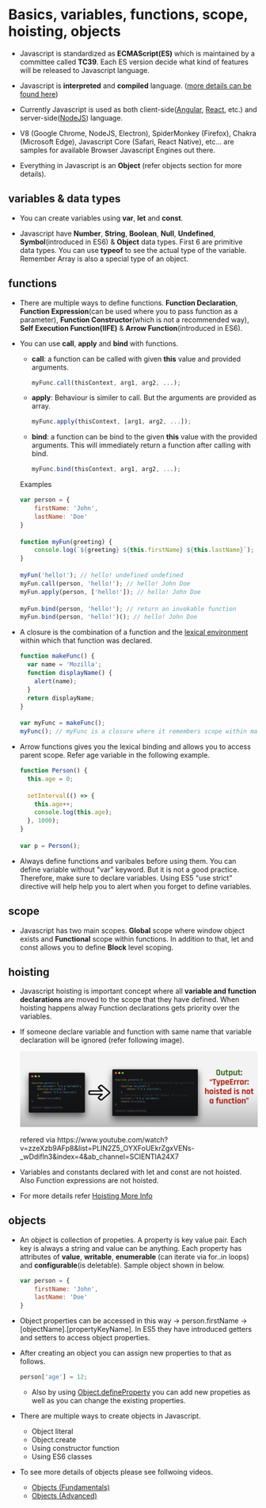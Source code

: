 # Basics, variables, functions, scope, hoisting, objects

* Javascript is standardized as **ECMAScript(ES)** which is maintained by a committee called **TC39**. Each ES version decide what kind of features will be released to Javascript language.

* Javascript is **interpreted** and **compiled** language. ([more details can be found here](https://medium.com/@lsampath999/do-you-know-how-exactly-browser-works-9f510321ee9e))

* Currently Javascript is used as both client-side([Angular](https://angular.io/), [React](https://reactjs.org/), etc.) and server-side([NodeJS](https://nodejs.org/en/)) language.

* V8 (Google Chrome, NodeJS, Electron), SpiderMonkey (Firefox), Chakra (Microsoft Edge), Javascript Core (Safari, React Native), etc… are samples for available Browser Javascript Engines out there.

* Everything in Javascript is an **Object** (refer objects section for more details).

## variables & data types

* You can create variables using **var**, **let** and **const**.

* Javascript have **Number**, **String**, **Boolean**, **Null**, **Undefined**, **Symbol**(introduced in ES6) & **Object** data types. First 6 are primitive data types. You can use **typeof** to see the actual type of the variable. Remember Array is also a special type of an object.

## functions

* There are multiple ways to define functions. **Function Declaration**, **Function Expression**(can be used where you to pass function as a parameter), **Function Constructor**(which is not a recommended way), **Self Execution Function(IIFE)** & **Arrow Function**(introduced in ES6).

* You can use **call**, **apply** and **bind** with functions.
    - **call**: a function can be called with given **this** value and provided arguments.
        ```js
        myFunc.call(thisContext, arg1, arg2, ...);
        ```
    - **apply**: Behaviour is similer to call. But the arguments are provided as array.
        ```js
        myFunc.apply(thisContext, [arg1, arg2, ...]);
        ```
    
    - **bind**: a function can be bind to the given **this** value with the provided arguments. This will immediately return a function after calling with bind.
        ```js
        myFunc.bind(thisContext, arg1, arg2, ...);
        ```
    Examples

    ```js
    var person = {
        firstName: 'John',
        lastName: 'Doe'
    }
    
    function myFun(greeting) {
        console.log(`${greeting} ${this.firstName} ${this.lastName}`);
    }
    
    myFun('hello!'); // hello! undefined undefined
    myFun.call(person, 'hello!'); // hello! John Doe
    myFun.apply(person, ['hello!']); // hello! John Doe
    
    myFun.bind(person, 'hello!'); // return an invokable function
    myFun.bind(person, 'hello!')(); // hello! John Doe
    ```

* A closure is the combination of a function and the [lexical environment](https://developer.mozilla.org/en-US/docs/Web/JavaScript/Closures#:~:text=A%20closure%20is%20the%20combination,state%20(the%20lexical%20environment).&text=In%20JavaScript%2C%20closures%20are%20created,created%2C%20at%20function%20creation%20time) within which that function was declared.

    ```js
    function makeFunc() {
      var name = 'Mozilla';
      function displayName() {
        alert(name);
      }
      return displayName;
    }

    var myFunc = makeFunc();
    myFunc(); // myFunc is a closure where it remembers scope within makeFunc
    ```

* Arrow functions gives you the lexical binding and allows you to access parent scope. Refer age variable in the following example.
    
    ```js
    function Person() {
      this.age = 0;
      
      setInterval(() => {
        this.age++;
        console.log(this.age);
      }, 1000);
    }

    var p = Person();
    ```

* Always define functions and varibales before using them. You can define variable without "var" keyword. But it is not a good practice. Therefore, make sure to declare variables. Using ES5 "use strict" directive will help help you to alert when you forget to define variables.

## scope

* Javascript has two main scopes. **Global** scope where window object exists and **Functional** scope within functions. In addition to that, let and const allows you to define **Block** level scoping.

## hoisting

* Javascript hoisting is important concept where all **variable and function declarations** are moved to the scope that they have defined. When hoisting happens alway Function declarations gets priority over the variables. 

* If someone declare variable and function with same name that variable declaration will be ignored (refer following image).

    <div style="align: center">
        <img src="./assests/hoisting1.png" />
        <p>refered via https://www.youtube.com/watch?v=zzeXzb9AFp8&list=PLlN2Z5_OYXFoUEkrZgxVENs-_wDdifln3&index=4&ab_channel=SCIENTIA24X7</p>
    </div>


* Variables and constants declared with let and const are not hoisted. Also Function expressions are not hoisted.

* For more details refer [Hoisting More Info](https://www.youtube.com/watch?v=zzeXzb9AFp8&list=PLlN2Z5_OYXFoUEkrZgxVENs-_wDdifln3&index=4&ab_channel=SCIENTIA24X7)

## objects

* An object is collection of propeties. A property is key value pair. Each key is always a string and value can be anything. Each property has attributes of **value**, **writable**, **enumerable** (can iterate via for..in loops) and **configurable**(is deletable). Sample object shown in below.

    ```js
    var person = {
        firstName: 'John',
        lastName: 'Doe'
    }
    ```

* Object properties can be accessed in this way ->  person.firstName -> [objectName].[propertyKeyName]. In ES5 they have introduced getters and setters to access object properties.

* After creating an object you can assign new properties to that as follows.

    ```js
    person['age'] = 12;
    ```
    
    - Also by using [Object.defineProperty](https://developer.mozilla.org/en-US/docs/Web/JavaScript/Reference/Global_Objects/Object/defineProperty) you can add new propeties as well as you can change the existing properties.
    

* There are multiple ways to create objects in Javascript. 
    - Object literal 
    - Object.create
    - Using constructor function
    - Using ES6 classes

* To see more details of objects please see follwoing videos.
   - [Objects (Fundamentals)](https://www.youtube.com/watch?v=QqO8NI7i8ts&list=PLlN2Z5_OYXFoUEkrZgxVENs-_wDdifln3&index=7&ab_channel=SCIENTIA24X7)
   - [Objects (Advanced)](https://www.youtube.com/watch?v=IHVJtBPSAVY&list=PLlN2Z5_OYXFoUEkrZgxVENs-_wDdifln3&index=8&ab_channel=SCIENTIA24X7)

